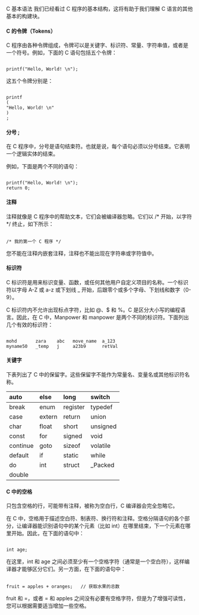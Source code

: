  C 基本语法
  我们已经看过 C 程序的基本结构，这将有助于我们理解 C 语言的其他基本的构建块。

 

 
#### C 的令牌（Tokens）

 C 程序由各种令牌组成，令牌可以是关键字、标识符、常量、字符串值，或者是一个符号。例如，下面的 C 语句包括五个令牌：

 
```

printf("Hello, World! \n");

```
 这五个令牌分别是：

 
```

printf
(
"Hello, World! \n"
)
;

```
 
#### 分号 ;

 在 C 程序中，分号是语句结束符。也就是说，每个语句必须以分号结束。它表明一个逻辑实体的结束。

 例如，下面是两个不同的语句：

 
```

printf("Hello, World! \n");
return 0;

```
 
#### 注释

 注释就像是 C 程序中的帮助文本，它们会被编译器忽略。它们以 /* 开始，以字符 */ 终止，如下所示：

 
```

/* 我的第一个 C 程序 */

```
 您不能在注释内嵌套注释，注释也不能出现在字符串或字符值中。

 
#### 标识符

 C 标识符是用来标识变量、函数，或任何其他用户自定义项目的名称。一个标识符以字母 A-Z 或 a-z 或下划线 _ 开始，后跟零个或多个字母、下划线和数字（0-9）。 

 C 标识符内不允许出现标点字符，比如 @、$ 和 %。C 是区分大小写的编程语言。因此，在 C 中，Manpower 和 manpower 是两个不同的标识符。下面列出几个有效的标识符：

 
```

mohd       zara    abc   move_name  a_123
myname50   _temp   j     a23b9      retVal

```
 
#### 关键字

 下表列出了 C 中的保留字。这些保留字不能作为常量名、变量名或其他标识符名称。

 

|auto|else|long|switch|
|:--|:--|:--|:--|
|break|enum|register|typedef|
|case|extern|return|union|
|char|float|short|unsigned|
|const|for|signed|void|
|continue|goto|sizeof|volatile|
|default|if|static|while|
|do|int|struct|_Packed|
|double| | | |




#### C 中的空格

 只包含空格的行，可能带有注释，被称为空白行，C 编译器会完全忽略它。

 在 C 中，空格用于描述空白符、制表符、换行符和注释。空格分隔语句的各个部分，让编译器能识别语句中的某个元素（比如 int）在哪里结束，下一个元素在哪里开始。因此，在下面的语句中：

 
```

int age;

```
 在这里，int 和 age 之间必须至少有一个空格字符（通常是一个空白符），这样编译器才能够区分它们。另一方面，在下面的语句中：

 
```

fruit = apples + oranges;   // 获取水果的总数

```
 fruit 和 =，或者 = 和 apples 之间没有必要有空格字符，但是为了增强可读性，您可以根据需要适当增加一些空格。

 

